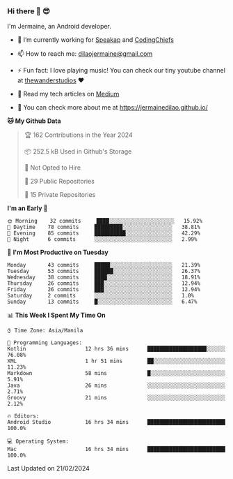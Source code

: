 ### Hi there 👋 😎
I'm Jermaine, an Android developer.

- 🔭 I’m currently working for [Speakap](https://www.speakap.com/) and [CodingChiefs](https://codingchiefs.com/en/)

- 📫 How to reach me: dilaojermaine@gmail.com

- ⚡ Fun fact: I love playing music! You can check our tiny youtube channel at [thewanderstudios](https://www.youtube.com/thewanderstudios) ♥️

- 📖 Read my tech articles on [Medium](https://jermainedilao.medium.com/)

- 👀 You can check more about me at https://jermainedilao.github.io/

<!--
**jermainedilao/jermainedilao** is a ✨ _special_ ✨ repository because its `README.md` (this file) appears on your GitHub profile.

Here are some ideas to get you started:

- 🔭 I’m currently working on ...
- 🌱 I’m currently learning ...
- 👯 I’m looking to collaborate on ...
- 🤔 I’m looking for help with ...
- 💬 Ask me about ...
- 📫 How to reach me: ...
- 😄 Pronouns: ...
- ⚡ Fun fact: ...
-->

<!--START_SECTION:waka-->
**🐱 My Github Data** 

> 🏆 162 Contributions in the Year 2024
 > 
> 📦 252.5 kB Used in Github's Storage 
 > 
> 🚫 Not Opted to Hire
 > 
> 📜 29 Public Repositories 
 > 
> 🔑 15 Private Repositories  
 > 
**I'm an Early 🐤** 

```text
🌞 Morning    32 commits     ████░░░░░░░░░░░░░░░░░░░░░   15.92% 
🌆 Daytime    78 commits     █████████░░░░░░░░░░░░░░░░   38.81% 
🌃 Evening    85 commits     ██████████░░░░░░░░░░░░░░░   42.29% 
🌙 Night      6 commits      ░░░░░░░░░░░░░░░░░░░░░░░░░   2.99%

```
📅 **I'm Most Productive on Tuesday** 

```text
Monday       43 commits     █████░░░░░░░░░░░░░░░░░░░░   21.39% 
Tuesday      53 commits     ██████░░░░░░░░░░░░░░░░░░░   26.37% 
Wednesday    38 commits     ████░░░░░░░░░░░░░░░░░░░░░   18.91% 
Thursday     26 commits     ███░░░░░░░░░░░░░░░░░░░░░░   12.94% 
Friday       26 commits     ███░░░░░░░░░░░░░░░░░░░░░░   12.94% 
Saturday     2 commits      ░░░░░░░░░░░░░░░░░░░░░░░░░   1.0% 
Sunday       13 commits     █░░░░░░░░░░░░░░░░░░░░░░░░   6.47%

```


📊 **This Week I Spent My Time On** 

```text
⌚︎ Time Zone: Asia/Manila

💬 Programming Languages: 
Kotlin                   12 hrs 36 mins      ███████████████████░░░░░░   76.08% 
XML                      1 hr 51 mins        ██░░░░░░░░░░░░░░░░░░░░░░░   11.23% 
Markdown                 58 mins             █░░░░░░░░░░░░░░░░░░░░░░░░   5.91% 
Java                     26 mins             ░░░░░░░░░░░░░░░░░░░░░░░░░   2.71% 
Groovy                   21 mins             ░░░░░░░░░░░░░░░░░░░░░░░░░   2.12%

🔥 Editors: 
Android Studio           16 hrs 34 mins      █████████████████████████   100.0%

💻 Operating System: 
Mac                      16 hrs 34 mins      █████████████████████████   100.0%

```


 Last Updated on 21/02/2024
<!--END_SECTION:waka-->
